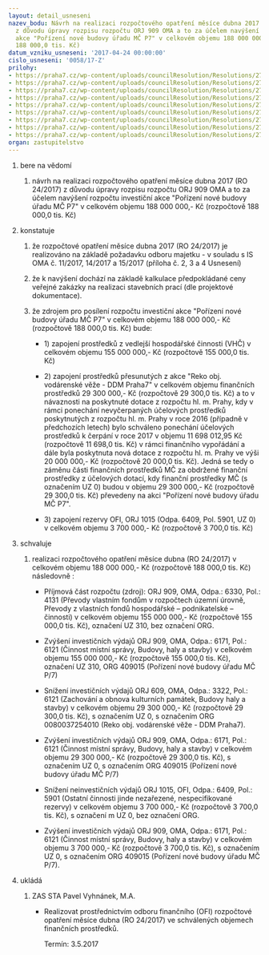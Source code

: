 ```yaml
---
layout: detail_usneseni
nazev_bodu: Návrh na realizaci rozpočtového opatření měsíce dubna 2017 (RO 24/2017)
  z důvodu úpravy rozpisu rozpočtu ORJ 909 OMA a to za účelem navýšení rozpočtu investiční
  akce "Pořízení nové budovy úřadu MČ P7" v celkovém objemu 188 000 000,- Kč (rozpočtově
  188 000,0 tis. Kč)
datum_vzniku_usneseni: '2017-04-24 00:00:00'
cislo_usneseni: '0058/17-Z'
prilohy:
- https://praha7.cz/wp-content/uploads/councilResolution/Resolutions/27250/export/Duvodovazprava~193652.docx
- https://praha7.cz/wp-content/uploads/councilResolution/Resolutions/27250/export/IS_OMA_Novaradnice_navyseni_rozpoctu_pozadaveknarozpoctoveopatreni~193651.doc
- https://praha7.cz/wp-content/uploads/councilResolution/Resolutions/27250/export/IS_OMA_Novaradnice_navyseni_rozpoctu_prevodzakce_Vodarenskavez_UZ_0~193650.doc
- https://praha7.cz/wp-content/uploads/councilResolution/Resolutions/27250/export/IS_OMA_Novaradnice_navyseni_rozpoctu_prevodz_Rezerva_OFI_ORJ_1015~193649.doc
- https://praha7.cz/wp-content/uploads/councilResolution/Resolutions/27250/export/Kontrolnisestava_GINIS_609_OMA_3322_6121_pred_upravou~193648.JPG
- https://praha7.cz/wp-content/uploads/councilResolution/Resolutions/27250/export/Kontrolnisestava_GINIS_909_OMA_6171_6121_pred_upravou~193647.JPG
- https://praha7.cz/wp-content/uploads/councilResolution/Resolutions/27250/export/Kontrolnisestava_GINIS_1015_OFI_6409_5901_pred_upravou~193646.JPG
- https://praha7.cz/wp-content/uploads/councilResolution/Resolutions/27250/export/kubin~193645.pdf
- https://praha7.cz/wp-content/uploads/councilResolution/Resolutions/27250/export/export~301293.pdf
organ: zastupitelstvo
---
```

<ol class="urzList_view" id="urzList">
<li class="urzClass1" id=""><span name="1">bere na vědomí</span> 
<ol class="urzOlClass">
<li class="urzClass2" style="TEXT-ALIGN: left" id=""><span><p>návrh na realizaci rozpočtového opatření měsíce dubna 2017 (RO 24/2017) z důvodu úpravy rozpisu rozpočtu ORJ 909 OMA a to za účelem navýšení rozpočtu investiční akce "Pořízení nové budovy úřadu MČ P7" v celkovém objemu 188 000 000,- Kč (rozpočtově 188 000,0 tis. Kč)</p></span></li></ol></li>
<li class="urzClass1" id=""><span name="6">konstatuje</span> 
<ol class="urzOlClass">
<li class="urzClass2" style="TEXT-ALIGN: left" id=""><span><p>že rozpočtové opatření měsíce dubna 2017 (RO 24/2017) je realizováno na základě požadavku odboru majetku - v souladu s IS OMA č. 11/2017, 14/2017 a 15/2017&nbsp;(příloha č. 2, 3 a 4&nbsp;Usnesení)</p></span></li>
<li class="urzClass2" style="TEXT-ALIGN: left" id=""><span><p>že k navýšení dochází na základě kalkulace předpokládané ceny veřejné zakázky na&nbsp;realizaci stavebních prací (dle projektové dokumentace).</p></span></li>
<li class="urzClass2" style="TEXT-ALIGN: left" id=""><span><p>že zdrojem pro posílení rozpočtu investiční akce "Pořízení nové budovy úřadu MČ P7" v celkovém objemu 188 000 000,- Kč (rozpočtově 188 000,0 tis. Kč)&nbsp;bude:</p></span>
<ul class="urzUlClass">
<li class="urzClass3" style="TEXT-ALIGN: left" id=""><span><p>1) zapojení prostředků z vedlejší hospodářské činnosti (VHČ) v celkovém objemu 155 000 000,- Kč (rozpočtově 155 000,0 tis. Kč)</p></span></li>
<li class="urzClass3" style="TEXT-ALIGN: left" id=""><span><p>2) zapojení prostředků přesunutých z akce "Reko obj. vodárenské věže - DDM Praha7" v celkovém objemu finančních prostředků&nbsp;29 300 000,- Kč&nbsp;(rozpočtově&nbsp;29 300,0 tis. Kč) a to v návaznosti na poskytnuté dotace z rozpočtu hl. m. Prahy, kdy v rámci ponechání&nbsp;nevyčerpaných účelových prostředků poskytnutých z rozpočtu hl. m. Prahy v roce 2016 (případně v předchozích letech) bylo schváleno ponechání účelových prostředků k čerpání v roce 2017 v objemu 11 698 012,95 Kč (rozpočtově 11 698,0 tis. Kč)&nbsp;v rámci finančního&nbsp;vypořádání a dále byla poskytnuta nová dotace z rozpočtu hl. m. Prahy ve výši 20 000 000,- Kč (rozpočtově 20 000,0 tis. Kč). Jedná se tedy o záměnu části&nbsp;finančních prostředků MČ za obdržené finanční prostředky z účelových dotací, kdy&nbsp;finanční prostředky MČ (s označením UZ 0) budou v objemu 29 300 000,- Kč (rozpočtově 29 300,0 tis. Kč)&nbsp;převedeny na akci "Pořízení nové budovy úřadu MČ P7".&nbsp;</p></span></li>
<li class="urzClass3" style="TEXT-ALIGN: left" id=""><span><p>3) zapojení rezervy OFI, ORJ 1015 (Odpa. 6409, Pol. 5901, UZ 0) v celkovém objemu&nbsp;3 700 000,- Kč (rozpočtově&nbsp;3 700,0 tis. Kč)</p></span></li></ul></li></ol></li>
<li class="urzClass1" id=""><span name="24">schvaluje</span> 
<ol class="urzOlClass">
<li class="urzClass2" style="TEXT-ALIGN: left" id=""><span><p>realizaci rozpočtového opatření měsíce dubna (RO 24/2017) v celkovém objemu 188 000 000,- Kč (rozpočtově 188 000,0 tis. Kč) následovně :</p></span>
<ul class="urzUlClass">
<li class="urzClass3" style="TEXT-ALIGN: left" id=""><span><p>Příjmová část rozpočtu (zdroj): ORJ 909, OMA, Odpa.: 6330, Pol.: 4131 (Převody vlastním fondům v rozpočtech územní úrovně, Převody z vlastních fondů hospodářské – podnikatelské – činnosti) v celkovém objemu 155 000 000,- Kč (rozpočtově 155 000,0 tis. Kč), označení UZ 310, bez označení ORG.</p></span></li>
<li class="urzClass3" style="TEXT-ALIGN: left" id=""><span><p>Zvýšení investičních výdajů ORJ 909, OMA, Odpa.: 6171, Pol.: 6121 (Činnost místní správy, Budovy, haly a stavby) v celkovém objemu 155 000 000,- Kč (rozpočtově 155 000,0 tis. Kč), označení UZ 310, ORG 409015 (Pořízení nové budovy úřadu MČ P/7)</p></span></li>
<li class="urzClass3" style="TEXT-ALIGN: left" id=""><span><p>Snížení investičních výdajů ORJ 609, OMA, Odpa.: 3322, Pol.: 6121 (Zachování a obnova kulturních památek, Budovy haly a stavby) v celkovém objemu&nbsp;29 300 000,- Kč (rozpočtově&nbsp;29 300,0 tis. Kč), s označením UZ 0, s označením ORG 0080037254010 (Reko obj. vodárenské věže - DDM Praha7).</p></span></li>
<li class="urzClass3" style="TEXT-ALIGN: left" id=""><span><p>Zvýšení investičních výdajů ORJ 909, OMA, Odpa.: 6171, Pol.: 6121 (Činnost místní správy, Budovy, haly a stavby) v celkovém objemu&nbsp;29 300 000,- Kč (rozpočtově&nbsp;29 300,0 tis. Kč), s označením UZ 0, s označením ORG 409015 (Pořízení nové budovy úřadu MČ P/7)</p></span></li>
<li class="urzClass3" style="TEXT-ALIGN: left" id=""><span><p>Snížení neinvestičních výdajů ORJ 1015, OFI, Odpa.: 6409, Pol.: 5901 (Ostatní činnosti jinde nezařezené, nespecifikované rezervy) v celkovém objemu&nbsp;3 700 000,- Kč (rozpočtově&nbsp;3 700,0 tis. Kč), s označení m UZ 0, bez označení ORG.</p></span></li>
<li class="urzClass3" style="TEXT-ALIGN: left" id=""><span><p>Zvýšení investičních výdajů ORJ 909, OMA, Odpa.: 6171, Pol.: 6121 (Činnost místní správy, Budovy, haly a stavby) v celkovém objemu&nbsp;3 700 000,- Kč (rozpočtově&nbsp;3 700,0 tis. Kč), s označením UZ 0, s označením ORG 409015 (Pořízení nové budovy úřadu MČ P/7).</p></span></li></ul></li></ol></li><li class="urzClass1" id="urzUkoly"><span name="1">ukládá</span><ol class="urzOlClass"><li class="urzClass2"><span><p>ZAS STA Pavel Vyhnánek, M.A.</p></span><ul class="urzUlClass"><li class="urzClass3"><span><p>Realizovat prostřednictvím odboru finančního (OFI) rozpočtové opatření měsíce dubna (RO 24/2017) ve schválených objemech finančních prostředků.</p></span><span class="urzUkolTermin">  Termín:&nbsp;3.5.2017</span></li></ul></li></ol></li>
</ol>